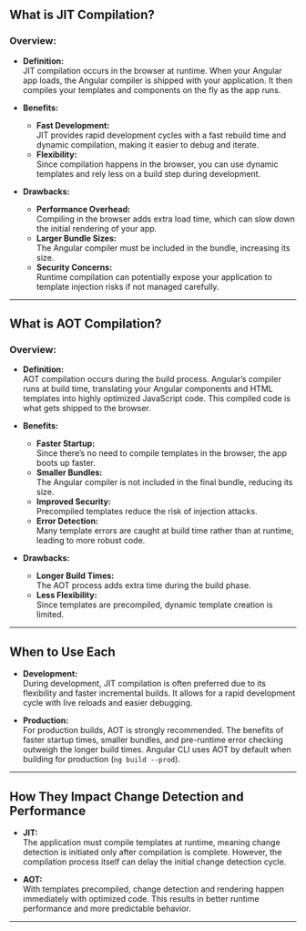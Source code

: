 ## What is JIT Compilation?

### Overview:
- **Definition:**  
  JIT compilation occurs in the browser at runtime. When your Angular app loads, the Angular compiler is shipped with your application. It then compiles your templates and components on the fly as the app runs.
  
- **Benefits:**  
  - **Fast Development:**  
    JIT provides rapid development cycles with a fast rebuild time and dynamic compilation, making it easier to debug and iterate.
  - **Flexibility:**  
    Since compilation happens in the browser, you can use dynamic templates and rely less on a build step during development.

- **Drawbacks:**  
  - **Performance Overhead:**  
    Compiling in the browser adds extra load time, which can slow down the initial rendering of your app.
  - **Larger Bundle Sizes:**  
    The Angular compiler must be included in the bundle, increasing its size.
  - **Security Concerns:**  
    Runtime compilation can potentially expose your application to template injection risks if not managed carefully.

---

## What is AOT Compilation?

### Overview:
- **Definition:**  
  AOT compilation occurs during the build process. Angular’s compiler runs at build time, translating your Angular components and HTML templates into highly optimized JavaScript code. This compiled code is what gets shipped to the browser.
  
- **Benefits:**  
  - **Faster Startup:**  
    Since there’s no need to compile templates in the browser, the app boots up faster.
  - **Smaller Bundles:**  
    The Angular compiler is not included in the final bundle, reducing its size.
  - **Improved Security:**  
    Precompiled templates reduce the risk of injection attacks.
  - **Error Detection:**  
    Many template errors are caught at build time rather than at runtime, leading to more robust code.

- **Drawbacks:**  
  - **Longer Build Times:**  
    The AOT process adds extra time during the build phase.
  - **Less Flexibility:**  
    Since templates are precompiled, dynamic template creation is limited.

---

## When to Use Each

- **Development:**  
  During development, JIT compilation is often preferred due to its flexibility and faster incremental builds. It allows for a rapid development cycle with live reloads and easier debugging.
  
- **Production:**  
  For production builds, AOT is strongly recommended. The benefits of faster startup times, smaller bundles, and pre-runtime error checking outweigh the longer build times. Angular CLI uses AOT by default when building for production (`ng build --prod`).

---

## How They Impact Change Detection and Performance

- **JIT:**  
  The application must compile templates at runtime, meaning change detection is initiated only after compilation is complete. However, the compilation process itself can delay the initial change detection cycle.
  
- **AOT:**  
  With templates precompiled, change detection and rendering happen immediately with optimized code. This results in better runtime performance and more predictable behavior.

---